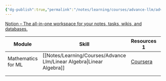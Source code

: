 ```yaml
---
{"dg-publish":true,"permalink":"/notes/learning/courses/advance-llm/advance-llm-index/"}
---
```


[Notion – The all-in-one workspace for your notes, tasks, wikis, and databases.](https://quickest-plant-5b8.notion.site/aa90878a7bfa48c58684ca587a899c93?v=0d1f421703374e19a2357369fa686ec7&pvs=4)


| Module             | Skill              | Resources 1                                                                | Resource 2 | Resource 3 | Resource 4 |     |
| ------------------ | ------------------ | -------------------------------------------------------------------------- | ---------- | ---------- | ---------- | --- |
| Mathematics for ML | [[Notes/Learning/Courses/Advance Llm/Linear Algebra\|Linear Algebra]] | [Coursera](https://www.coursera.org/learn/machine-learning-linear-algebra) |            |            |            |     |
|                    |                    |                                                                            |            |            |            |     |
|                    |                    |                                                                            |            |            |            |     |


